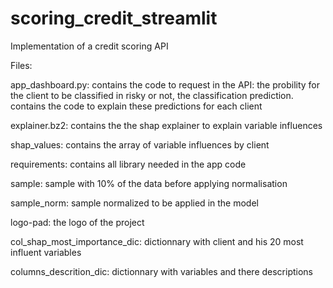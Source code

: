 # scoring_credit_streamlit

Implementation of a credit scoring API

Files:

app_dashboard.py: contains the code to request in the API:
			the probility for the client to be classified in risky or not,
			the classification prediction.
				contains the code to explain these predictions for each client 

explainer.bz2: contains the the shap explainer to explain variable influences

shap_values: contains the array of variable influences by client

requirements: contains all library needed in the app code

sample: sample with 10% of the data before applying normalisation

sample_norm: sample normalized to be applied in the model

logo-pad: the logo of the project

col_shap_most_importance_dic: dictionnary with client and his 20 most influent variables

columns_descrition_dic: dictionnary with variables and there descriptions